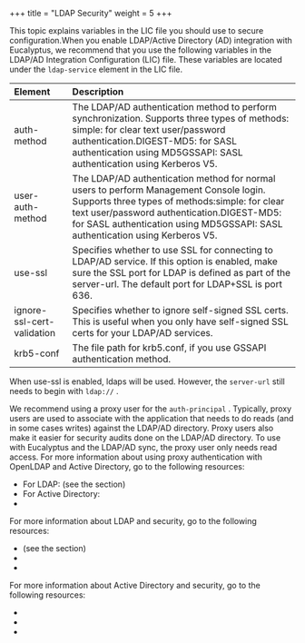 +++
title = "LDAP Security"
weight = 5
+++

This topic explains variables in the LIC file you should use to secure configuration.When you enable LDAP/Active Directory (AD) integration with Eucalyptus, we recommend that you use the following variables in the LDAP/AD Integration Configuration (LIC) file. These variables are located under the `ldap-service` element in the LIC file. 


| Element | Description | 
|  :---- |  :---- | 
| auth-method | The LDAP/AD authentication method to perform synchronization. Supports three types of methods: simple: for clear text user/password authentication.DIGEST-MD5: for SASL authentication using MD5GSSAPI: SASL authentication using Kerberos V5. | 
| user-auth-method | The LDAP/AD authentication method for normal users to perform Management Console login. Supports three types of methods:simple: for clear text user/password authentication.DIGEST-MD5: for SASL authentication using MD5GSSAPI: SASL authentication using Kerberos V5. | 
| use-ssl | Specifies whether to use SSL for connecting to LDAP/AD service. If this option is enabled, make sure the SSL port for LDAP is defined as part of the server-url. The default port for LDAP+SSL is port 636. | 
| ignore-ssl-cert-validation | Specifies whether to ignore self-signed SSL certs. This is useful when you only have self-signed SSL certs for your LDAP/AD services. | 
| krb5-conf | The file path for krb5.conf, if you use GSSAPI authentication method. | 

When use-ssl is enabled, ldaps will be used. However, the `server-url` still needs to begin with `ldap://` . 

We recommend using a proxy user for the `auth-principal` . Typically, proxy users are used to associate with the application that needs to do reads (and in some cases writes) against the LDAP/AD directory. Proxy users also make it easier for security audits done on the LDAP/AD directory. To use with Eucalyptus and the LDAP/AD sync, the proxy user only needs read access. For more information about using proxy authentication with OpenLDAP and Active Directory, go to the following resources: 



* For LDAP: (see the section) 
* For Active Directory: 
* 
For more information about LDAP and security, go to the following resources: 



* (see the section) 
* 
* 
For more information about Active Directory and security, go to the following resources: 



* 
* 
* 
